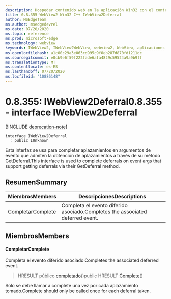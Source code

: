```yaml
---
description: Hospedar contenido web en la aplicación Win32 con el control Microsoft Edge WebView2
title: 0.8.355-WebView2 Win32 C++ IWebView2Deferral
author: MSEdgeTeam
ms.author: msedgedevrel
ms.date: 07/20/2020
ms.topic: reference
ms.prod: microsoft-edge
ms.technology: webview
keywords: IWebView2, IWebView2WebView, webview2, WebView, aplicaciones Win32, Win32, Edge
ms.openlocfilehash: a1c00c29a3e063cd995c9f0eb287d870fd1211dc
ms.sourcegitcommit: e0cb9e6f59f222fade6afa4829c59524a9a9b9ff
ms.translationtype: MT
ms.contentlocale: es-ES
ms.lasthandoff: 07/20/2020
ms.locfileid: "10886148"
---
```

# <span data-ttu-id="7298a-104">0.8.355: IWebView2Deferral</span><span class="sxs-lookup"><span data-stu-id="7298a-104">0.8.355 - interface IWebView2Deferral</span></span> 

[!INCLUDE [deprecation-note](../../includes/deprecation-note.md)]

```
interface IWebView2Deferral
  : public IUnknown
```

<span data-ttu-id="7298a-105">Esta interfaz se usa para completar aplazamientos en argumentos de evento que admiten la obtención de aplazamientos a través de su método GetDeferral.</span><span class="sxs-lookup"><span data-stu-id="7298a-105">This interface is used to complete deferrals on event args that support getting deferrals via their GetDeferral method.</span></span>

## <span data-ttu-id="7298a-106">Resumen</span><span class="sxs-lookup"><span data-stu-id="7298a-106">Summary</span></span>

 <span data-ttu-id="7298a-107">Miembros</span><span class="sxs-lookup"><span data-stu-id="7298a-107">Members</span></span>                        | <span data-ttu-id="7298a-108">Descripciones</span><span class="sxs-lookup"><span data-stu-id="7298a-108">Descriptions</span></span>
--------------------------------|---------------------------------------------
[<span data-ttu-id="7298a-109">Completar</span><span class="sxs-lookup"><span data-stu-id="7298a-109">Complete</span></span>](#complete) | <span data-ttu-id="7298a-110">Completa el evento diferido asociado.</span><span class="sxs-lookup"><span data-stu-id="7298a-110">Completes the associated deferred event.</span></span>

## <span data-ttu-id="7298a-111">Miembros</span><span class="sxs-lookup"><span data-stu-id="7298a-111">Members</span></span>

#### <span data-ttu-id="7298a-112">Completar</span><span class="sxs-lookup"><span data-stu-id="7298a-112">Complete</span></span> 

<span data-ttu-id="7298a-113">Completa el evento diferido asociado.</span><span class="sxs-lookup"><span data-stu-id="7298a-113">Completes the associated deferred event.</span></span>

> <span data-ttu-id="7298a-114">HRESULT público [completado](#complete)()</span><span class="sxs-lookup"><span data-stu-id="7298a-114">public HRESULT [Complete](#complete)()</span></span>

<span data-ttu-id="7298a-115">Solo se debe llamar a complete una vez por cada aplazamiento tomado.</span><span class="sxs-lookup"><span data-stu-id="7298a-115">Complete should only be called once for each deferral taken.</span></span>

